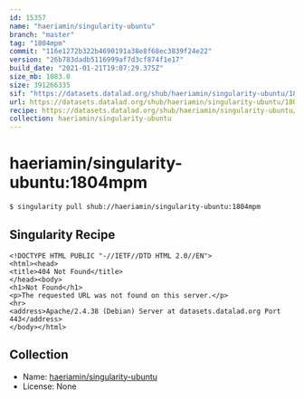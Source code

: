 ```yaml
---
id: 15357
name: "haeriamin/singularity-ubuntu"
branch: "master"
tag: "1804mpm"
commit: "116e1272b322b4690191a38e8f68ec3839f24e22"
version: "26b783dadb5116999af7d3cf874f1e17"
build_date: "2021-01-21T19:07:29.375Z"
size_mb: 1083.0
size: 391266335
sif: "https://datasets.datalad.org/shub/haeriamin/singularity-ubuntu/1804mpm/2021-01-21-116e1272-26b783da/26b783dadb5116999af7d3cf874f1e17.sif"
url: https://datasets.datalad.org/shub/haeriamin/singularity-ubuntu/1804mpm/2021-01-21-116e1272-26b783da/
recipe: https://datasets.datalad.org/shub/haeriamin/singularity-ubuntu/1804mpm/2021-01-21-116e1272-26b783da/Singularity
collection: haeriamin/singularity-ubuntu
---
```


# haeriamin/singularity-ubuntu:1804mpm

```bash
$ singularity pull shub://haeriamin/singularity-ubuntu:1804mpm
```

## Singularity Recipe

```singularity
<!DOCTYPE HTML PUBLIC "-//IETF//DTD HTML 2.0//EN">
<html><head>
<title>404 Not Found</title>
</head><body>
<h1>Not Found</h1>
<p>The requested URL was not found on this server.</p>
<hr>
<address>Apache/2.4.38 (Debian) Server at datasets.datalad.org Port 443</address>
</body></html>
```

## Collection

 - Name: [haeriamin/singularity-ubuntu](https://github.com/haeriamin/singularity-ubuntu)
 - License: None

